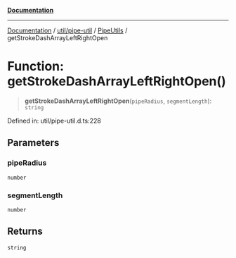 [**Documentation**](../../../../../index.md)

***

[Documentation](../../../../../index.md) / [util/pipe-util](../../../index.md) / [PipeUtils](../index.md) / getStrokeDashArrayLeftRightOpen

# Function: getStrokeDashArrayLeftRightOpen()

> **getStrokeDashArrayLeftRightOpen**(`pipeRadius`, `segmentLength`): `string`

Defined in: util/pipe-util.d.ts:228

## Parameters

### pipeRadius

`number`

### segmentLength

`number`

## Returns

`string`
